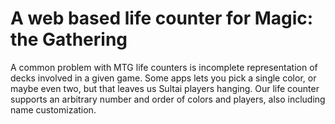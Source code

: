 # A web based life counter for Magic: the Gathering

A common problem with MTG life counters is incomplete representation of decks involved in a given game. Some apps lets you pick a single color, or maybe even two, but that leaves us Sultai players hanging. Our life counter supports an arbitrary number and order of colors and players, also including name customization.
